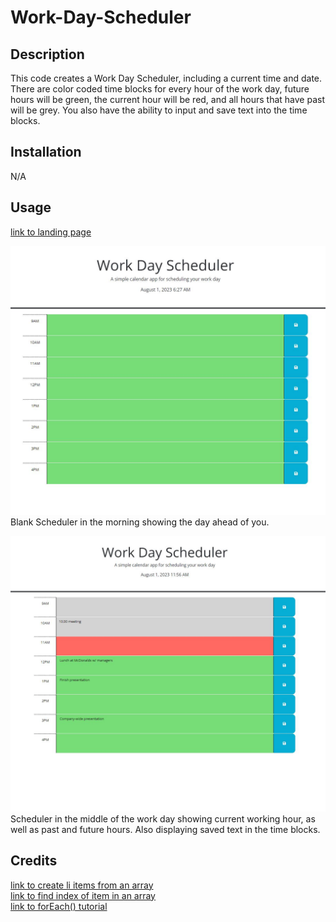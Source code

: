 # Work-Day-Scheduler

## Description

This code creates a Work Day Scheduler, including a current time and date. There are color coded time blocks for every hour of the work day, future hours will be green, the current hour will be red, and all hours that have past will be grey. You also have the ability to input and save text into the time blocks.

## Installation

N/A

## Usage

[link to landing page](https://raw.githack.com/Akleynhans/Work-Day-Scheduler/main/index.html)

![Blank Schedule Showing the Day Ahead of You](./assets/images/screenshot1.JPG)<br>
Blank Scheduler in the morning showing the day ahead of you.

![Scheduler in the middle of the day](./assets/images/screenshot2.JPG)<br>
Scheduler in the middle of the work day showing current working hour, as well as past and future hours. Also displaying saved text in the time blocks.


## Credits

[link to create li items from an array](https://getbutterfly.com/generate-html-list-from-javascript-array/)<br>
[link to find index of item in an array](https://herewecode.io/blog/replace-item-array-javascript/#:~:text=The%20Definitive%20Guide%22%20%7D-,If%20you%20want%20to%20replace%20an%20object%20in%20an%20array,not%20met%20in%20the%20array)<br>
[link to forEach() tutorial](https://developer.mozilla.org/en-US/docs/Web/JavaScript/Reference/Global_Objects/Array/forEach)<br>


